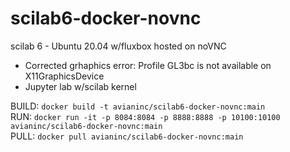 # scilab6-docker-novnc
scilab 6 - Ubuntu 20.04 w/fluxbox hosted on noVNC <br>
- Corrected grhaphics error: Profile GL3bc is not available on X11GraphicsDevice <br>
- Jupyter lab w/scilab kernel <br>

BUILD: `docker build -t avianinc/scilab6-docker-novnc:main` <br>
RUN: `docker run -it -p 8084:8084 -p 8888:8888 -p 10100:10100 avianinc/scilab6-docker-novnc:main` <br>
PULL: `docker pull avianinc/scilab6-docker-novnc:main`
